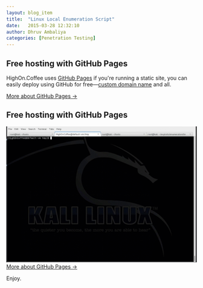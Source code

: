 ```yaml
---
layout: blog_item
title:  "Linux Local Enumeration Script"
date:   2015-03-28 12:32:10
author: Dhruv Ambaliya
categories: [Penetration Testing]
---
```


<section class="enum-box">
  <div class="grid">
    <div class="unit whole">
      <div class="grid pane">
        <div class="unit whole center-on-mobiles">
          <div class="pane-content">
            <h2 class="center-on-mobiles"><strong>Free hosting</strong> with GitHub Pages</h2>
            <p>HighOn.Coffee uses <a href="http://pages.github.com/">GitHub Pages</a> if you're running a static site, you can easily deploy using GitHub for free&mdash;<a href="https://help.github.com/articles/setting-up-a-custom-domain-with-pages">custom domain name</a> and&nbsp;all.</p>
            <a href="http://pages.github.com/">More about GitHub Pages &rarr;</a>
          </div>
        </div>
        <div class="clear"></div>
      </div>
    </div>
  </div>
</section>




<section class="enum-box-b">
  <div class="grid">
    <div class="unit whole">
      <div class="grid pane">
        <div class="unit whole center-on-mobiles">
          <div class="pane-content">
            <h2 class="center-on-mobiles"><strong>Free hosting</strong> with GitHub Pages</h2>
            <img src="/img/blog/linux-local-enumeration-script/linux-local-enumeration-script.gif" alt="Linux Local Enumeration Script">
            <a href="http://pages.github.com/">More about GitHub Pages &rarr;</a>
          </div>
        </div>
        <div class="clear"></div>
      </div>
    </div>
  </div>
</section>

Enjoy.
